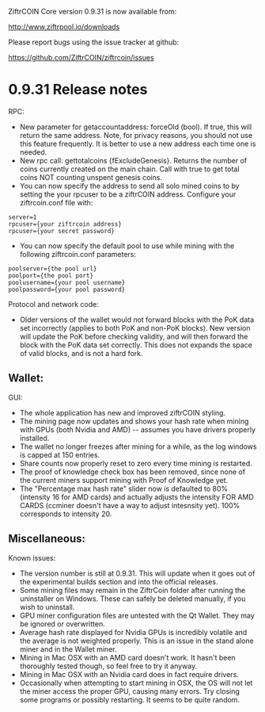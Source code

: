 ZiftrCOIN Core version 0.9.31 is now available from:

  http://www.ziftrpool.io/downloads

Please report bugs using the issue tracker at github:

  https://github.com/ZiftrCOIN/ziftrcoin/issues

0.9.31 Release notes
=======================

RPC:
 - New parameter for getaccountaddress: forceOld (bool). If true, this will return the same address. Note, for privacy reasons, you should not use this feature frequently. It is better to use a new address each time one is needed.
 - New rpc call: gettotalcoins {fExcludeGenesis}. Returns the number of coins currently created on the main chain. Call with true to get total coins NOT counting unspent genesis coins.
 - You can now specify the address to send all solo mined coins to by setting the your rpcuser to be a ziftrCOIN address. Configure your ziftrcoin.conf file with:

```
server=1
rpcuser={your ziftrcoin address}
rpcuser={your secret password}
```

 - You can now specify the default pool to use while mining with the following ziftrcoin.conf parameters:
```
poolserver={the pool url}
poolport={the pool port}
poolusername={your pool username}
poolpassword={your pool password}
```

Protocol and network code:
 - Older versions of the wallet would not forward blocks with the PoK data set incorrectly (applies to both PoK and non-PoK blocks). New version will update the PoK before checking validity, and will then forward the block with the PoK data set correctly. This does not expands the space of valid blocks, and is not a hard fork.


Wallet:
 - 


GUI:
 - The whole application has new and improved ziftrCOIN styling. 
 - The mining page now updates and shows your hash rate when mining with GPUs (both Nvidia and AMD) -- assumes you have drivers properly installed. 
 - The wallet no longer freezes after mining for a while, as the log windows is capped at 150 entries.
 - Share counts now properly reset to zero every time mining is restarted. 
 - The proof of knowledge check box has been removed, since none of the current miners support mining with Proof of Knowledge yet.
 - The "Percentage max hash rate" slider now is defaulted to 80% (intensity 16 for AMD cards) and actually adjusts the intensity FOR AMD CARDS (ccminer doesn't have a way to adjust intesnsity yet). 100% corresponds to intensity 20. 


Miscellaneous:
 - 


Known issues:
 - The version number is still at 0.9.31. This will update when it goes out of the experimental builds section and into the official releases. 
 - Some mining files may remain in the ZiftrCoin folder after running the uninstaller on Windows. These can safely be deleted manually, if you wish to uninstall.
 - GPU miner configuration files are untested with the Qt Wallet. They may be ignored or overwritten.
 - Average hash rate displayed for Nvidia GPUs is incredibly volatile and the average is not weighted properly. This is an issue in the stand alone miner and in the Wallet miner.
 - Mining in Mac OSX with an AMD card doesn't work. It hasn't been thoroughly tested though, so feel free to try it anyway.
 - Mining in Mac OSX with an Nvidia card does in fact require drivers.
 - Occasionally when attempting to start mining in OSX, the OS will not let the miner access the proper GPU, causing many errors. Try closing some programs or possibly restarting. It seems to be quite random.


